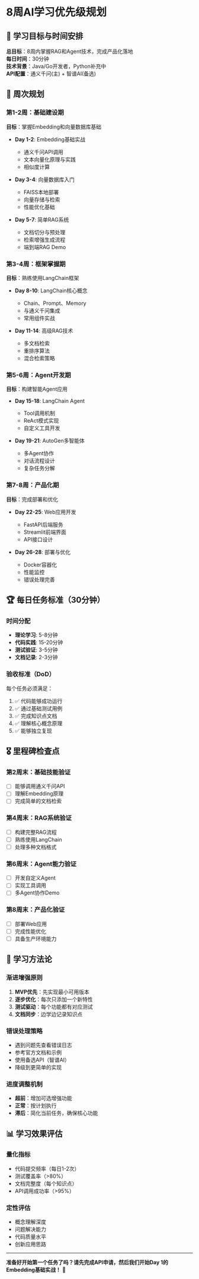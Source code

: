 # 8周AI学习优先级规划

## 🎯 学习目标与时间安排

**总目标**：8周内掌握RAG和Agent技术，完成产品化落地  
**每日时间**：30分钟  
**技术背景**：Java/Go开发者，Python补充中  
**API配置**：通义千问(主) + 智谱AI(备选)

## 📅 周次规划

### 第1-2周：基础建设期
**目标**：掌握Embedding和向量数据库基础

- **Day 1-2**: Embedding基础实战
  - 通义千问API调用
  - 文本向量化原理与实践
  - 相似度计算

- **Day 3-4**: 向量数据库入门
  - FAISS本地部署
  - 向量存储与检索
  - 性能优化基础

- **Day 5-7**: 简单RAG系统
  - 文档切分与预处理
  - 检索增强生成流程
  - 端到端RAG Demo

### 第3-4周：框架掌握期
**目标**：熟练使用LangChain框架

- **Day 8-10**: LangChain核心概念
  - Chain、Prompt、Memory
  - 与通义千问集成
  - 常用组件实战

- **Day 11-14**: 高级RAG技术
  - 多文档检索
  - 重排序算法
  - 混合检索策略

### 第5-6周：Agent开发期
**目标**：构建智能Agent应用

- **Day 15-18**: LangChain Agent
  - Tool调用机制
  - ReAct模式实现
  - 自定义工具开发

- **Day 19-21**: AutoGen多智能体
  - 多Agent协作
  - 对话流程设计
  - 复杂任务分解

### 第7-8周：产品化期
**目标**：完成部署和优化

- **Day 22-25**: Web应用开发
  - FastAPI后端服务
  - Streamlit前端界面
  - API接口设计

- **Day 26-28**: 部署与优化
  - Docker容器化
  - 性能监控
  - 错误处理完善

## 🏆 每日任务标准（30分钟）

### 时间分配
- **理论学习**: 5-8分钟
- **代码实践**: 15-20分钟
- **测试验证**: 3-5分钟
- **文档记录**: 2-3分钟

### 验收标准（DoD）
每个任务必须满足：
1. ✅ 代码能够成功运行
2. ✅ 通过基础测试用例
3. ✅ 完成知识点文档
4. ✅ 理解核心概念原理
5. ✅ 能够独立复现

## 🎖️ 里程碑检查点

### 第2周末：基础技能验证
- [ ] 能够调用通义千问API
- [ ] 理解Embedding原理
- [ ] 完成简单的文档检索

### 第4周末：RAG系统验证
- [ ] 构建完整RAG流程
- [ ] 熟练使用LangChain
- [ ] 处理多种文档格式

### 第6周末：Agent能力验证
- [ ] 开发自定义Agent
- [ ] 实现工具调用
- [ ] 多Agent协作Demo

### 第8周末：产品化验证
- [ ] 部署Web应用
- [ ] 完成性能优化
- [ ] 具备生产环境能力

## 🔄 学习方法论

### 渐进增强原则
1. **MVP优先**：先实现最小可用版本
2. **逐步优化**：每次只添加一个新特性
3. **测试驱动**：每个功能都有对应测试
4. **文档同步**：边学边记录知识点

### 错误处理策略
- 遇到问题先查看错误日志
- 参考官方文档和示例
- 使用备选API（智谱AI）
- 降级到更简单的实现

### 进度调整机制
- **超前**：增加可选增强功能
- **正常**：按计划执行
- **滞后**：简化当前任务，确保核心功能

## 📊 学习效果评估

### 量化指标
- 代码提交频率（每日1-2次）
- 测试覆盖率（>80%）
- 文档完整度（每个知识点）
- API调用成功率（>95%）

### 定性评估
- 概念理解深度
- 问题解决能力
- 代码质量水平
- 创新应用思路

---

**准备好开始第一个任务了吗？请先完成API申请，然后我们开始Day 1的Embedding基础实战！** 🚀